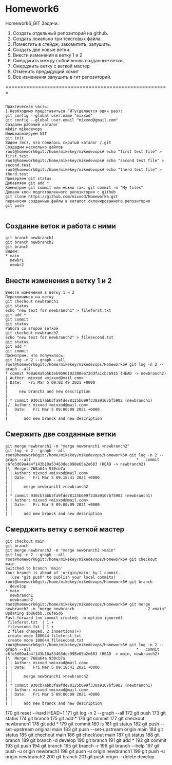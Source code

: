 # Homework6
Homework6_GIT
Задачи:
1. Создать отдельный репозиторий на github.
2. Создать локально три текстовых файла.
3. Поместить в стейдж, закомитить, запушить.
4. Создать две новые ветки.
5. Внести изменения в ветку 1 и 2 
6. Смерджить между собой вновь созданные ветки.
7. Смерджить ветку с веткой мастер
8. Отменить предыдущий комит
9. Все изменения запушить в гит репозиторий.

=======================================================
##
```
Практическая часть:
1.Необходимо представиться ГИТу(делается один раз):
git config --global user.name "mixxod"
git config --global user.email "mixxod@gmail.com"
Создаем рабочий каталог
mkdir mikedevops
Инициализируем GIT
git init
Видем (mc), что пояилась скрытый каталог /.git
Создадим несколько файлов 
root@homework6git:/home/mikekey/mikedevops# echo "first test file" > first.test
root@homework6git:/home/mikekey/mikedevops# echo "second test file" > second.test
root@homework6git:/home/mikekey/mikedevops# echo "therd test file" > therd.test
Проверяем git status
Добавляем git add *
Коммитрим git commit или можно так: git commit -m "My files"
Делаем клон подготовленного репозитория c github
git clone https://github.com/mixxod/Homework6.git
переносим созданные файлы в каталог склонированного репозитория
git push


```
## Создание веток и работа с ними
```
git branch newbranch1
git branch newbranch2
git branch
Видем:
* main
  newbr1
  newbr2
```
## Bнести изменения в ветку 1 и 2
```
Bнести изменения в ветку 1 и 2
Переключимся на ветку
git chechout newbranch1
git status
echo "new text for newbranch1" > fileferst.txt
git add *
git commit
git status
Работа со второй веткой
git checkout newbranch2
echo "new text for newbranch2" > filesecond.txt
git status
git add *
git commit
Посмотрим, что получилось:
git log -n 2 --graph --all
root@homework6git:/home/mikekey/mikedevops/Homework6# git log -n 2 --graph --all
* commit 768a64a9b5b3eb9b90102380ee72ddfa1cbc6915 (HEAD -> newbranch2)
| Author: mixxod <mixxod@mail.com>
| Date:   Fri Mar 5 09:02:49 2021 +0000
|
|     new branch2 and new description
|
| * commit 930cb7abb3fa9fde78125b699f338a9167bf5902 (newbranch1)
|/  Author: mixxod <mixxod@mail.com>
|   Date:   Fri Mar 5 09:00:09 2021 +0000
|
|       add new branck and new description
```

## Смержить две созданные ветки
```
git merge newbranch1 -m "merge newbranch1 >newbranch2"
git log -n 2 --graph --all
root@homework6git:/home/mikekey/mikedevops/Homework6# git log -n 2 --graph --all                                              *   commit c6fe5d69a4a4f143b10a53463dec998e65a2e683 (HEAD -> newbranch2)
|\  Merge: 768a64a 930cb7a
| | Author: mixxod <mixxod@mail.com>
| | Date:   Fri Mar 5 09:18:41 2021 +0000
| |
| |     merge newbranch1 >newbranch2
| |
| * commit 930cb7abb3fa9fde78125b699f338a9167bf5902 (newbranch1)
| | Author: mixxod <mixxod@mail.com>
| | Date:   Fri Mar 5 09:00:09 2021 +0000
| |
| |     add new branck and new description
```

## Смерджить ветку с веткой мастер
```
git checkout main
git branch
git merge newbranch2 -m "merge newbranch2 >main"
git log -n 2 --graph --all
root@homework6git:/home/mikekey/mikedevops/Homework6# git checkout main
Switched to branch 'main'
Your branch is ahead of 'origin/main' by 1 commit.
  (use "git push" to publish your local commits)
root@homework6git:/home/mikekey/mikedevops/Homework6# git branch
  develop
* main
  newbranch1
  newbranch2
root@homework6git:/home/mikekey/mikedevops/Homework6# git merge newbranch2 -m "merge newbranch                                2 >main"
Updating 1b86dbb..c6fe5d6
Fast-forward (no commit created; -m option ignored)
 fileferst.txt  | 1 +
 filesecond.txt | 1 +
 2 files changed, 2 insertions(+)
 create mode 100644 fileferst.txt
 create mode 100644 filesecond.txt
root@homework6git:/home/mikekey/mikedevops/Homework6# git log -n 2 --graph --all                                              *   commit c6fe5d69a4a4f143b10a53463dec998e65a2e683 (HEAD -> main, newbranch2)
|\  Merge: 768a64a 930cb7a
| | Author: mixxod <mixxod@mail.com>
| | Date:   Fri Mar 5 09:18:41 2021 +0000
| |
| |     merge newbranch1 >newbranch2
| |
| * commit 930cb7abb3fa9fde78125b699f338a9167bf5902 (newbranch1)
| | Author: mixxod <mixxod@mail.com>
| | Date:   Fri Mar 5 09:00:09 2021 +0000
| |
| |     add new branck and new description
```
  170  git reset --hard HEAD~1
  171  git log -n 2 --graph --all
  172  git push
  173  git status
  174  git branch
  175  git add *
  176  git commit
  177  git checkout newbranch1
  178  git add *
  179  git commit
  180  ls
  181  git status
  182  git push --set-upstream original main
  183  git push --set-upstream origin main
  184  git status
  185  git chechout main
  186  git check\out main
  187  git status
  188  git branch
  189  git branch -d develop
  190  git branch
  191  git add *
  192  git commit
  193  git push
  194  git branch
  195  git branch -r
  196  git branch --help
  197  git push -u origin newbrach1
  198  git push -u origin newbranch1
  199  git push -u origin newbranch2
  200  git branch
  201  git push origin --delete develop

